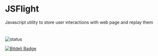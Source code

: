 # JSFlight
Javascript utility to store user interactions with web page and replay them

# 
![status](https://codeship.com/projects/56dc64a0-6a0d-0133-3e69-6e257542035e/status?branch=master)

[![Bitdeli Badge](https://d2weczhvl823v0.cloudfront.net/d0k1/jsflight/trend.png)](https://bitdeli.com/free "Bitdeli Badge")

